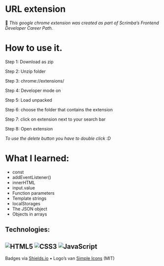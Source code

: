 # URL extension

📘 *This google chrome extension was created as part of Scrimba’s Frontend Developer Career Path.* 

# How to use it.

Step 1: Download as zip

Step 2: Unzip folder

Step 3: chrome://extensions/

Step 4: Developer mode on

Step 5: Load unpacked

Step 6: choose the folder that contains the extension

Step 7: click on extension next to your search bar

Step 8: Open extension

*To use the delete button you have to double click :D*


# What I learned:
- const
- addEventListener()
- innerHTML
- input.value
- Function parameters
- Template strings
- localStorages
- The JSON object
- Objects in arrays

## Technologies:
![HTML5](https://img.shields.io/badge/HTML5-E34F26?logo=html5&logoColor=white)
![CSS3](https://img.shields.io/badge/CSS3-1572B6?logo=css3&logoColor=white)
![JavaScript](https://img.shields.io/badge/JavaScript-F7DF1E?logo=javascript&logoColor=black)
---
Badges via [Shields.io](https://shields.io/) • Logo’s van [Simple Icons](https://simpleicons.org/) (MIT)
